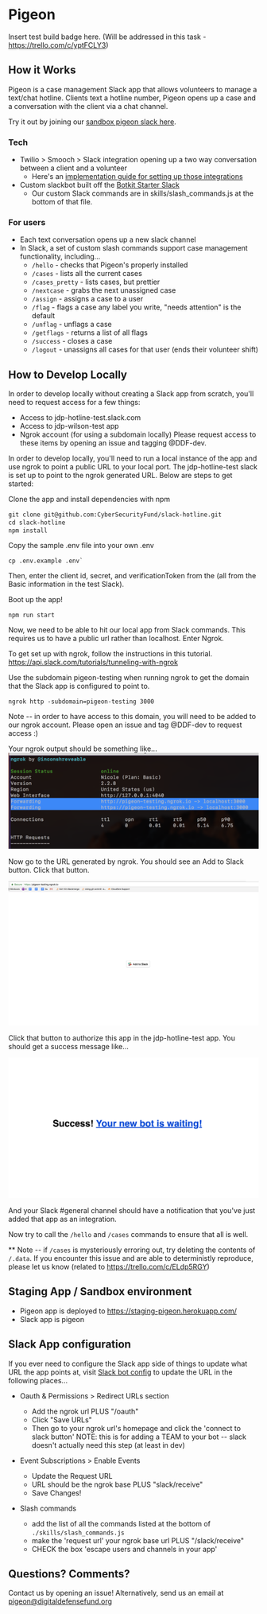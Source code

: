# Pigeon
Insert test build badge here. (Will be addressed in this task - https://trello.com/c/yptFCLY3)

## How it Works
Pigeon is a case management Slack app that allows volunteers to manage a text/chat hotline. Clients text a hotline number, Pigeon opens up a case and a conversation with the client via a chat channel.

Try it out by joining our [sandbox pigeon slack here](want-to-link-to-CSF-hotline-slack).

### Tech
* Twilio > Smooch > Slack integration opening up a two way conversation between a client and a volunteer
  * Here's an [implementation guide for setting up those integrations](https://docs.google.com/presentation/d/e/2PACX-1vQ_aW1YF75JLHjFQUJ_NHANT37NyNmeywmbNjeHH7ap1LTYL1dHA_vtYIVyRCmbygFf-okZzyvsjEAs/pub?start=false&loop=false&delayms=3000)
* Custom slackbot built off the [Botkit Starter Slack](https://github.com/howdyai/botkit-starter-slack)
  * Our custom Slack commands are in skills/slash_commands.js at the bottom of that file.

### For users
* Each text conversation opens up a new slack channel
* In Slack, a set of custom slash commands support case management functionality, including...
  * `/hello` - checks that Pigeon's properly installed
  * `/cases` - lists all the current cases
  * `/cases_pretty` - lists cases, but prettier
  * `/nextcase` - grabs the next unassigned case
  * `/assign` - assigns a case to a user
  * `/flag` - flags a case any label you write, "needs attention" is the default
  * `/unflag` - unflags a case
  * `/getflags` - returns a list of all flags
  * `/success` - closes a case
  * `/logout` - unassigns all cases for that user (ends their volunteer shift)

## How to Develop Locally

In order to develop locally without creating a Slack app from scratch, you'll need to request access for a few things:
* Access to jdp-hotline-test.slack.com
* Access to jdp-wilson-test app
* Ngrok account (for using a subdomain locally)
Please request access to these items by opening an issue and tagging @DDF-dev.

In order to develop locally, you'll need to run a local instance of the app and use ngrok to point a public URL to your local port. The jdp-hotline-test slack is set up to point to the ngrok generated URL. Below are steps to get started:

Clone the app and install dependencies with npm
```
git clone git@github.com:CyberSecurityFund/slack-hotline.git
cd slack-hotline
npm install
```

Copy the sample .env file into your own .env
```
cp .env.example .env`
```
Then, enter the client id, secret, and verificationToken from the (all from the Basic information in the test Slack).

Boot up the app!
```
npm run start
```

Now, we need to be able to hit our local app from Slack commands. This requires us to have a public url rather than localhost. Enter Ngrok.

To get set up with ngrok, follow the instructions in this tutorial.
https://api.slack.com/tutorials/tunneling-with-ngrok

Use the subdomain pigeon-testing when running ngrok to get the domain that the Slack app is configured to point to.
```
ngrok http -subdomain=pigeon-testing 3000
```
Note -- in order to have access to this domain, you will need to be added to our ngrok account. Please open an issue and tag @DDF-dev to request access :)

Your ngrok output should be something like...
![alt text](docs/screenshots/ngrok.png "Ngrok Screenshot")

Now go to the URL generated by ngrok. You should see an Add to Slack button. Click that button.

![alt text](docs/screenshots/auth.png "Auth Screenshot")

Click that button to authorize this app in the jdp-hotline-test app. You should get a success message like...

![alt text](docs/screenshots/success.png "Success Screenshot")

And your Slack #general channel should have a notification that you've just added that app as an integration.

Now try to call the `/hello` and `/cases` commands to ensure that all is well.

** Note -- if `/cases` is mysteriously erroring out, try deleting the contents of `/.data`. If you encounter this issue and are able to deterministly reproduce, please let us know (related to https://trello.com/c/ELdp5RGY)

## Staging App / Sandbox environment

* Pigeon app is deployed to https://staging-pigeon.herokuapp.com/
* Slack app is pigeon

## Slack App configuration
If you ever need to configure the Slack app side of things to update what URL the app points at, visit [Slack bot config](https://api.slack.com/apps) to update the URL in the following places...

* Oauth & Permissions > Redirect URLs section
  * Add the ngrok url PLUS "/oauth"
  * Click "Save URLs"
  * Then go to your ngrok url's homepage and click the 'connect to slack button'
  NOTE: this is for adding a TEAM to your bot -- slack doesn't actually need this step (at least in dev)

* Event Subscriptions > Enable Events
  * Update the Request URL
  * URL should be the ngrok base PLUS "slack/receive"
  * Save Changes!

* Slash commands
  * add the list of all the commands listed at the bottom of `./skills/slash_commands.js`
  * make the 'request url' your ngrok base url PLUS "/slack/receive"
  * CHECK the box 'escape users and channels in your app'

## Questions? Comments?
Contact us by opening an issue! Alternatively, send us an email at pigeon@digitaldefensefund.org

